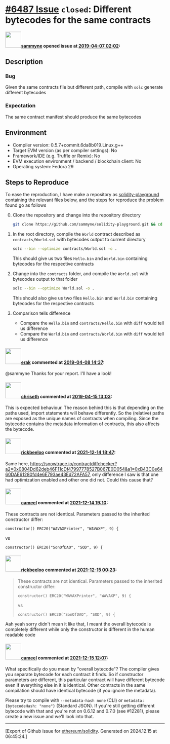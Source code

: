 # [\#6487 Issue](https://github.com/ethereum/solidity/issues/6487) `closed`: Different bytecodes for the same contracts

#### <img src="https://avatars.githubusercontent.com/u/16666661?u=d8aad203a364bd1593f16d7dc899252ef37ae6b5&v=4" width="50">[sammyne](https://github.com/sammyne) opened issue at [2019-04-07 02:02](https://github.com/ethereum/solidity/issues/6487):

<!--## Prerequisites

- First, many thanks for taking part in the community. We really appreciate that.
- We realize there is a lot of information requested here. We ask only that you do your best to provide as much information as possible so we can better help you.
- Support questions are better asked in one of the following locations:
	- [Solidity chat](https://gitter.im/ethereum/solidity)
	- [Stack Overflow](https://ethereum.stackexchange.com/)
- Ensure the issue isn't already reported.
- The issue should be reproducible with the latest solidity version; however, this isn't a hard requirement and being reproducible with an older version is sufficient.
-->

## Description

<!--Please shortly describe the bug you have found, and what you expect instead.-->
### Bug
Given the same contracts file but different path, compile with `solc` generate different bytecodes
### Expectation
The same contract manifest should produce the same bytecodes

## Environment

- Compiler version: 0.5.7+commit.6da8b019.Linux.g++
- Target EVM version (as per compiler settings): No
- Framework/IDE (e.g. Truffle or Remix): No
- EVM execution environment / backend / blockchain client: No
- Operating system: Fedora 29

## Steps to Reproduce

<!--
Please provide a *minimal* source code example to trigger the bug you have found.
Please also mention any command line flags that are necessary for triggering the bug.
Provide as much information as necessary to reproduce the bug.

```
// Some *minimal* Solidity source code to reproduce the bug.
// ...
```
-->

To ease the reproduction, I have make a repository as [solidity-playground](https://github.com/sammyne/solidity-playground) containing the relevant files below, and the steps for reproduce the problem found go as follows

0. Clone the repository and change into the repository directory 

    ```bash
    git clone https://github.com/sammyne/solidity-playground.git && cd solidity-playground
    ```

1. In the root directory, compile the `World` contract described as `contracts/World.sol` with bytecodes output to current directory

   ```bash
   solc --bin --optimize contracts/World.sol -o .
   ```

    This should give us two files `Hello.bin` and `World.bin` containing bytecodes for the respective contracts

2. Change into the `contracts` folder, and compile the `World.sol` with bytecodes output to that folder

   ```bash
   solc --bin --optimize World.sol -o .
   ```

    This should also give us two files `Hello.bin` and `World.bin` containing bytecodes for the respective contracts

3. Comparison tells difference 
   - Compare the `Hello.bin` and `contracts/Hello.bin` with `diff` would tell us difference
   - Compare the `World.bin` and `contracts/World.bin` with `diff` would tell us difference


#### <img src="https://avatars.githubusercontent.com/u/20012009?u=61e903cf16bc5f3353db1d571401e2e71b6f61ed&v=4" width="50">[erak](https://github.com/erak) commented at [2019-04-08 14:37](https://github.com/ethereum/solidity/issues/6487#issuecomment-480858893):

@sammyne Thanks for your report. I'll have a look!

#### <img src="https://avatars.githubusercontent.com/u/9073706?v=4" width="50">[chriseth](https://github.com/chriseth) commented at [2019-04-15 13:03](https://github.com/ethereum/solidity/issues/6487#issuecomment-483242583):

This is expected behaviour. The reason behind this is that depending on the paths used, import statements will behave differently. So the (relative) paths are exposed as the unique names of contracts when compiling. Since the bytecode contains the metadata information of contracts, this also affects the bytecode.

#### <img src="https://avatars.githubusercontent.com/u/19516376?u=b461c4ad2d182702586a107f291dae2c7474613c&v=4" width="50">[rickbeeloo](https://github.com/rickbeeloo) commented at [2021-12-14 18:47](https://github.com/ethereum/solidity/issues/6487#issuecomment-993875938):

Same here, https://snowtrace.io/contractdiffchecker?a2=0x0804Dd62deb46F11cDf47997778527B067E0D054&a1=0xB43C0e6460DAE61280fd4e6E793ae43Ed72AFA57, only difference I saw is that one had optimization enabled and other one did not. Could this cause that?

#### <img src="https://avatars.githubusercontent.com/u/137030?v=4" width="50">[cameel](https://github.com/cameel) commented at [2021-12-14 19:10](https://github.com/ethereum/solidity/issues/6487#issuecomment-993893650):

These contracts are not identical. Parameters passed to the inherited constructor differ:
```solidity
constructor() ERC20("WAVAXPrinter", "WAVAXP", 9) {
```
vs
```solidity
constructor() ERC20("SonOfDAO", "SOD", 9) {
```

#### <img src="https://avatars.githubusercontent.com/u/19516376?u=b461c4ad2d182702586a107f291dae2c7474613c&v=4" width="50">[rickbeeloo](https://github.com/rickbeeloo) commented at [2021-12-15 00:23](https://github.com/ethereum/solidity/issues/6487#issuecomment-994163616):

> These contracts are not identical. Parameters passed to the inherited constructor differ:
> 
> ```solidity
> constructor() ERC20("WAVAXPrinter", "WAVAXP", 9) {
> ```
> 
> vs
> 
> ```solidity
> constructor() ERC20("SonOfDAO", "SOD", 9) {
> ```

Aah yeah sorry didn't mean it like that, I meant the overall bytecode is completely different while only the constructor is different in the human readable code

#### <img src="https://avatars.githubusercontent.com/u/137030?v=4" width="50">[cameel](https://github.com/cameel) commented at [2021-12-15 12:07](https://github.com/ethereum/solidity/issues/6487#issuecomment-994728953):

What specifically do you mean by "overall bytecode"? The compiler gives you separate bytecode for each contract it finds. So if constructor parameters are different, this particular contract will have different bytecode even if everything else in it is identical. Other contracts in the same compilation should have identical bytecode (if you ignore the metadata).

Please try to compile with `--metadata-hash none` (CLI) or `metadata: {bytecodeHash: "none"}` (Standard JSON). If you're still getting different bytecode with that and you're not on 0.6.12 and 0.7.0 (see #12281), please create a new issue and we'll look into that.


-------------------------------------------------------------------------------



[Export of Github issue for [ethereum/solidity](https://github.com/ethereum/solidity). Generated on 2024.12.15 at 06:45:24.]
